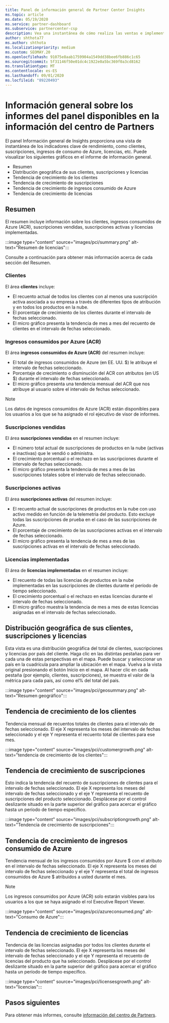 ```yaml
---
title: Panel de información general de Partner Center Insights
ms.topic: article
ms.date: 05/19/2020
ms.service: partner-dashboard
ms.subservice: partnercenter-csp
description: Vea una instantánea de cómo realiza las ventas e implementación, el crecimiento de los clientes y el crecimiento de los ingresos con licencias, suscripciones y consumo de Azure.
author: shthota77
ms.author: shthota
ms.localizationpriority: medium
ms.custom: SEOMAY.20
ms.openlocfilehash: 91075e8aab1759904a1549dd38bee6fb886c1c65
ms.sourcegitcommit: 5f31146f50e01dc4c1922e0a5bc369f0a3cd8162
ms.translationtype: MT
ms.contentlocale: es-ES
ms.lasthandoff: 09/01/2020
ms.locfileid: "89220493"
---
```

# <a name="overview-dashboard-reports-available-in-partner-center-insights"></a>Información general sobre los informes del panel disponibles en la información del centro de Partners
 
El panel Información general de Insights proporciona una vista de instantánea de los indicadores clave de rendimiento, como clientes, suscripciones, ingresos de consumo de Azure, licencias, etc. Puede visualizar los siguientes gráficos en el informe de información general.

- Resumen  
- Distribución geográfica de sus clientes, suscripciones y licencias  
- Tendencia de crecimiento de los clientes 
- Tendencia de crecimiento de suscripciones 
- Tendencia de crecimiento de ingresos consumido de Azure 
- Tendencia de crecimiento de licencias 

## <a name="summary"></a>Resumen

El resumen incluye información sobre los clientes, ingresos consumidos de Azure (ACR), suscripciones vendidas, suscripciones activas y licencias implementadas. 

:::image type="content" source="images/pci/summary.png" alt-text="Resumen de licencias":::

Consulte a continuación para obtener más información acerca de cada sección del Resumen.

### <a name="customers"></a>Clientes

El área **clientes** incluye:

- El recuento actual de todos los clientes con al menos una suscripción activa asociada a su empresa a través de diferentes tipos de atribución y en todos los productos en la nube.
- El porcentaje de crecimiento de los clientes durante el intervalo de fechas seleccionado.
- El micro gráfico presenta la tendencia de mes a mes del recuento de clientes en el intervalo de fechas seleccionado.

### <a name="azure-consumed-revenue-acr"></a>Ingresos consumidos por Azure (ACR)

El área **ingresos consumidos de Azure (ACR)** del resumen incluye:

- El total de ingresos consumidos de Azure (en EE. UU. $) le atribuye el intervalo de fechas seleccionado.
- Porcentaje de crecimiento o disminución del ACR con atributos (en US $) durante el intervalo de fechas seleccionado.
- El micro gráfico presenta una tendencia mensual del ACR que nos atribuye al usuario sobre el intervalo de fechas seleccionado. 

> [!NOTE]
> Los datos de ingresos consumidos de Azure (ACR) están disponibles para los usuarios a los que se ha asignado el rol ejecutivo de visor de informes. 
 
### <a name="subscriptions-sold"></a>Suscripciones vendidas

El área **suscripciones vendidas** en el resumen incluye:

- El número total actual de suscripciones de productos en la nube (activas e inactivas) que le vendió o administra.  
- El crecimiento porcentual o el rechazo en las suscripciones durante el intervalo de fechas seleccionado.
- El micro gráfico presenta la tendencia de mes a mes de las suscripciones totales sobre el intervalo de fechas seleccionado.

### <a name="active-subscriptions"></a>Suscripciones activas

El área **suscripciones activas** del resumen incluye:

- El recuento actual de suscripciones de productos en la nube con uso activo medido en función de la telemetría del producto. Esto excluye todas las suscripciones de prueba en el caso de las suscripciones de Azure.  
- El porcentaje de crecimiento de las suscripciones activas en el intervalo de fechas seleccionado.
- El micro gráfico presenta la tendencia de mes a mes de las suscripciones activas en el intervalo de fechas seleccionado.
 
### <a name="licenses-deployed"></a>Licencias implementadas

El área de **licencias implementadas** en el resumen incluye:
 
- El recuento de todas las licencias de productos en la nube implementadas en las suscripciones de clientes durante el período de tiempo seleccionado. 
- El crecimiento porcentual o el rechazo en estas licencias durante el intervalo de fechas seleccionado. 
- El micro gráfico muestra la tendencia de mes a mes de estas licencias asignadas en el intervalo de fechas seleccionado.

## <a name="geographical-spread-of-your-customers-subscriptions-and-licenses"></a>Distribución geográfica de sus clientes, suscripciones y licencias

Esta vista es una distribución geográfica del total de clientes, suscripciones y licencias por país del cliente. Haga clic en las distintas pestañas para ver cada una de estas perspectivas en el mapa. Puede buscar y seleccionar un país en la cuadrícula para ampliar la ubicación en el mapa. Vuelva a la vista original presionando el botón Inicio en el mapa. Al hacer clic en cada pestaña (por ejemplo, clientes, suscripciones), se muestra el valor de la métrica para cada país, así como el% del total del país.  

:::image type="content" source="images/pci/geosummary.png" alt-text="Resumen geográfico":::

## <a name="customers-growth-trend"></a>Tendencia de crecimiento de los clientes

Tendencia mensual de recuentos totales de clientes para el intervalo de fechas seleccionado. El eje X representa los meses del intervalo de fechas seleccionado y el eje Y representa el recuento total de clientes para ese mes. 

:::image type="content" source="images/pci/customergrowth.png" alt-text="tendencia de crecimiento de los clientes":::

## <a name="subscriptions-growth-trend"></a>Tendencia de crecimiento de suscripciones

Esto indica la tendencia del recuento de suscripciones de clientes para el intervalo de fechas seleccionado. El eje X representa los meses del intervalo de fechas seleccionado y el eje Y representa el recuento de suscripciones del producto seleccionado. Desplácese por el control deslizante situado en la parte superior del gráfico para acercar el gráfico hasta un período de tiempo específico. 

:::image type="content" source="images/pci/subscriptiongrowth.png" alt-text="Tendencia de crecimiento de suscripciones":::

## <a name="azure-consumed-revenue-growth-trend"></a>Tendencia de crecimiento de ingresos consumido de Azure

Tendencia mensual de los ingresos consumidos por Azure $ con el atributo en el intervalo de fechas seleccionado. El eje X representa los meses del intervalo de fechas seleccionado y el eje Y representa el total de ingresos consumidos de Azure $ atribuidos a usted durante el mes.

> [!NOTE]
> Los ingresos consumidos por Azure (ACR) solo estarán visibles para los usuarios a los que se haya asignado el rol Executive Report Viewer. 

:::image type="content" source="images/pci/azureconsumed.png" alt-text="Consumo de Azure":::

## <a name="licenses-growth-trend"></a>Tendencia de crecimiento de licencias
 
Tendencia de las licencias asignadas por todos los clientes durante el intervalo de fechas seleccionado. El eje X representa los meses del intervalo de fechas seleccionado y el eje Y representa el recuento de licencias del producto que ha seleccionado. Desplácese por el control deslizante situado en la parte superior del gráfico para acercar el gráfico hasta un período de tiempo específico.  

:::image type="content" source="images/pci/licensesgrowth.png" alt-text="licencias":::

## <a name="next-steps"></a>Pasos siguientes

Para obtener más informes, consulte [información del centro de Partners](partner-center-insights.md).
